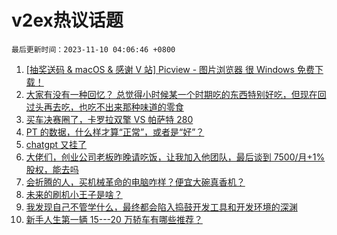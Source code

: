 # v2ex热议话题

`最后更新时间：2023-11-10 04:06:46 +0800`

1. [[抽奖送码 & macOS & 感谢 V 站] Picview - 图片浏览器 很 Windows 免费下载！](https://www.v2ex.com/t/990108)
1. [大家有没有一种回忆？
总觉得小时候某一个时期吃的东西特别好吃，但现在回过头再去吃，也吃不出来那种味道的零食](https://www.v2ex.com/t/990114)
1. [买车决赛圈了，卡罗拉双擎 VS 帕萨特 280](https://www.v2ex.com/t/990092)
1. [PT 的数据，什么样才算“正常”，或者是“好”？](https://www.v2ex.com/t/990138)
1. [chatgpt 又挂了](https://www.v2ex.com/t/990224)
1. [大佬们，创业公司老板昨晚请吃饭，让我加入他团队，最后谈到 7500/月+1%股权，能去吗](https://www.v2ex.com/t/990093)
1. [会折腾的人，买机械革命的电脑咋样？便宜大碗真香机？](https://www.v2ex.com/t/990112)
1. [未来的刷机小王子是啥？](https://www.v2ex.com/t/990220)
1. [我发现自己不管学什么，最终都会陷入捣鼓开发工具和开发环境的深渊](https://www.v2ex.com/t/990160)
1. [新手人生第一辆 15---20 万轿车有哪些推荐？](https://www.v2ex.com/t/990170)


